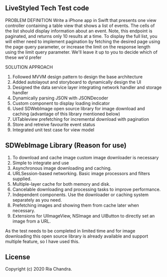 ## LiveStyled Tech Test code

PROBLEM DEFINITION
Write a iPhone app in Swift that presents one view controller containing a table view that shows a list of events. The cells of the list should display information about an event.
Note, this endpoint is paginated, and returns only 10 results at a time. To display the full list, you will either need to implement pagination by fetching the desired page using the page query parameter, or increase the limit on the response length using the limit query parameter. We'll leave it up to you to decide which of these we'd prefer 

SOLUTION APPROACH
1. Followed MVVM design pattern to design the base architecture
2. Added autolayout and storyboard to dynamically design the UI
3. Designed the data service layer integrating network handler and storage handler
4. Dynamically parsing JSON with JSONDecoder
5. Custom component to display loading indicator
6. Used SDWebImage open source library for image download and caching (advantage of this library mentioned below)
7. UITableview prefetching for incremental download with pagination
8. Store and retreive favourite event status
9. Integrated unit test case for view model

## SDWebImage Library (Reason for use)

1. To download and cache image custom image downloader is necessary
2. Simple to integrate and use
3. Asynchronous image downloading and caching.
4. URLSession-based networking. Basic image processors and filters supplied.
5. Multiple-layer cache for both memory and disk.
6. Cancelable downloading and processing tasks to improve performance.
7. Independent components. Use the downloader or caching system separately as you need.
8. Prefetching images and showing them from cache later when necessary.
9. Extensions for UIImageView, NSImage and UIButton to directly set an image from a URL.

As the test needs to be completed in limited time and for image downloading this open source library is already available and support multiple feature, so I have used this. 

## License

Copyright (c) 2020 Ria Chandra.



